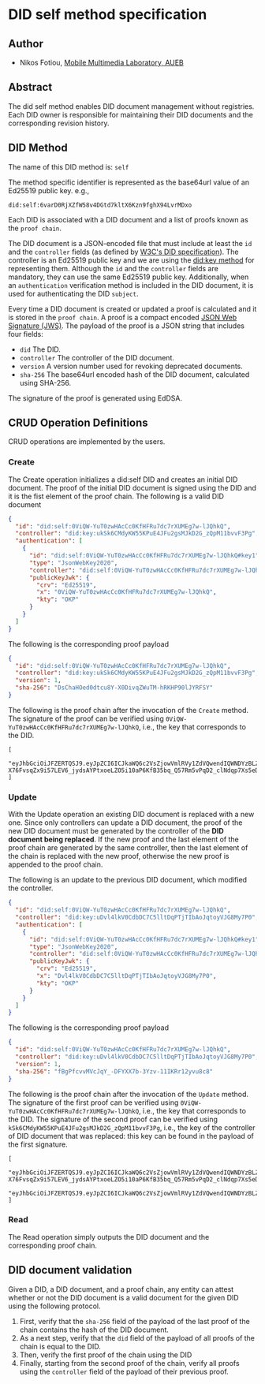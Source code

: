 # DID self method specification
## Author
* Nikos Fotiou, [Mobile Multimedia Laboratory, AUEB](https://mm.aueb.gr)

## Abstract
The did self method enables DID document management without registries. Each
DID owner is responsible for maintaining their DID documents and the corresponding
revision history.

## DID Method 
The name of this DID method is: `self`

The method specific identifier is represented as the base64url value
of an Ed25519 public key. e.g.,

```
did:self:6varD0RjXZfW58v4DGtd7kltX6Kzn9fghX94LvrMDxo
```

Each DID is associated with a DID document and a 
list of proofs known as the `proof chain`. 

The DID document is a JSON-encoded file that must include at least
the `id` and the `controller` fields (as defined by [W3C's DID specification](https://www.w3.org/TR/did-core/)).
The controller is an Ed25519 public key and we are using the [did:key method](https://w3c-ccg.github.io/did-method-key/)
for representing them. Although the `id` and the `controller` fields are mandatory, they can use 
the same Ed25519 public key. Additionally, when an `authentication` verification method is included in the
DID document, it is used for authenticating the DID `subject`. 

Every time a DID document is created or updated a proof is calculated
and it is stored in the `proof chain`.
A proof is a compact encoded [JSON Web Signature (JWS)](https://tools.ietf.org/html/rfc7515).
The payload of the proof is a JSON string that includes four 
fields: 

* `did` The DID.
* `controller` The controller of the DID document.
* `version` A version number used for revoking deprecated documents.
* `sha-256` The base64url encoded hash of the DID document, calculated using SHA-256.

The signature of the proof is generated using EdDSA. 

## CRUD Operation Definitions
CRUD operations are implemented by the users. 

### Create
The Create operation initializes a did:self DID and creates an initial DID document. 
The proof of the initial DID document is signed using the DID
and it is the fist element of the proof chain. The following is a valid DID document

```JSON
{
  "id": "did:self:0ViQW-YuT0zwHAcCc0KfHFRu7dc7rXUMEg7w-lJQhkQ",
  "controller": "did:key:ukSk6CMdyKW55KPuE4JFu2gsMJkD2G_zQpM11bvvF3Pg",
  "authentication": [
    {
      "id": "did:self:0ViQW-YuT0zwHAcCc0KfHFRu7dc7rXUMEg7w-lJQhkQ#key1",
      "type": "JsonWebKey2020",
      "controller": "did:self:0ViQW-YuT0zwHAcCc0KfHFRu7dc7rXUMEg7w-lJQhkQ",
      "publicKeyJwk": {
        "crv": "Ed25519",
        "x": "0ViQW-YuT0zwHAcCc0KfHFRu7dc7rXUMEg7w-lJQhkQ",
        "kty": "OKP"
      }
    }
  ]
}
```

The following is the corresponding proof payload

```JSON
{
  "id": "did:self:0ViQW-YuT0zwHAcCc0KfHFRu7dc7rXUMEg7w-lJQhkQ",
  "controller": "did:key:ukSk6CMdyKW55KPuE4JFu2gsMJkD2G_zQpM11bvvF3Pg",
  "version": 1,
  "sha-256": "DsChaHOed0dtcu8Y-X0DivqZWuTM-hRKHP90lJYRFSY"
}
```

The following is the proof chain after the invocation of the `Create` method. The signature
of the proof can be verified using `0ViQW-YuT0zwHAcCc0KfHFRu7dc7rXUMEg7w-lJQhkQ`, i.e., the key
that corresponds to the DID.

```
[
  "eyJhbGciOiJFZERTQSJ9.eyJpZCI6ICJkaWQ6c2VsZjowVmlRVy1ZdVQwendIQWNDYzBLZkhGUnU3ZGM3clhVTUVnN3ctbEpRaGtRIiwgImNvbnRyb2xsZXIiOiAiZGlkOmtleTp1a1NrNkNNZHlLVzU1S1B1RTRKRnUyZ3NNSmtEMkdfelFwTTExYnZ2RjNQZyIsICJ2ZXJzaW9uIjogMSwgInNoYS0yNTYiOiAiRHNDaGFIT2VkMGR0Y3U4WS1YMERpdnFaV3VUTS1oUktIUDkwbEpZUkZTWSJ9.xTVzzeEcgyhIz-X76FvsqZx9i57LEV6_jydsAYPtxoeLZO5i10aP6KfB35bq_Q57Rm5vPqD2_clNdqp7Xs5eDg"
]
```

### Update
With the Update operation an existing DID document is replaced with a new one. 
Since only controllers can update a DID document, 
the proof of the new DID document must be generated 
by the controller of the **DID document being replaced**.
If the new proof and the last element of the proof chain are generated by the same controller, 
then the last element of the chain is replaced with the new proof, otherwise the new proof 
is appended to the proof chain.

The following is an update to the previous DID document, which modified the controller.

```JSON
{
  "id": "did:self:0ViQW-YuT0zwHAcCc0KfHFRu7dc7rXUMEg7w-lJQhkQ",
  "controller": "did:key:uDvl4lkV0CdbDC7C5lltDqPTjTIbAoJqtoyVJG8My7P0",
  "authentication": [
    {
      "id": "did:self:0ViQW-YuT0zwHAcCc0KfHFRu7dc7rXUMEg7w-lJQhkQ#key1",
      "type": "JsonWebKey2020",
      "controller": "did:self:0ViQW-YuT0zwHAcCc0KfHFRu7dc7rXUMEg7w-lJQhkQ",
      "publicKeyJwk": {
        "crv": "Ed25519",
        "x": "Dvl4lkV0CdbDC7C5lltDqPTjTIbAoJqtoyVJG8My7P0",
        "kty": "OKP"
      }
    }
  ]
}
```

The following is the corresponding proof payload

```JSON
{
  "id": "did:self:0ViQW-YuT0zwHAcCc0KfHFRu7dc7rXUMEg7w-lJQhkQ",
  "controller": "did:key:uDvl4lkV0CdbDC7C5lltDqPTjTIbAoJqtoyVJG8My7P0",
  "version": 1,
  "sha-256": "fBgPfcvvMVcJqY_-DFYXX7b-3Yzv-11IKRr12yvu8c8"
}
```

The following is the proof chain after the invocation of the `Update` method. The signature
of the first proof can be verified using `0ViQW-YuT0zwHAcCc0KfHFRu7dc7rXUMEg7w-lJQhkQ`, i.e., the key
that corresponds to the DID. The signature of the second proof can be verified using 
`kSk6CMdyKW55KPuE4JFu2gsMJkD2G_zQpM11bvvF3Pg`, i.e., the key of the controller of
DID document that was replaced: this key can be found in the payload of the first 
signature.

```
[
  "eyJhbGciOiJFZERTQSJ9.eyJpZCI6ICJkaWQ6c2VsZjowVmlRVy1ZdVQwendIQWNDYzBLZkhGUnU3ZGM3clhVTUVnN3ctbEpRaGtRIiwgImNvbnRyb2xsZXIiOiAiZGlkOmtleTp1a1NrNkNNZHlLVzU1S1B1RTRKRnUyZ3NNSmtEMkdfelFwTTExYnZ2RjNQZyIsICJ2ZXJzaW9uIjogMSwgInNoYS0yNTYiOiAiRHNDaGFIT2VkMGR0Y3U4WS1YMERpdnFaV3VUTS1oUktIUDkwbEpZUkZTWSJ9.xTVzzeEcgyhIz-X76FvsqZx9i57LEV6_jydsAYPtxoeLZO5i10aP6KfB35bq_Q57Rm5vPqD2_clNdqp7Xs5eDg",
  "eyJhbGciOiJFZERTQSJ9.eyJpZCI6ICJkaWQ6c2VsZjowVmlRVy1ZdVQwendIQWNDYzBLZkhGUnU3ZGM3clhVTUVnN3ctbEpRaGtRIiwgImNvbnRyb2xsZXIiOiAiZGlkOmtleTp1RHZsNGxrVjBDZGJEQzdDNWxsdERxUFRqVEliQW9KcXRveVZKRzhNeTdQMCIsICJ2ZXJzaW9uIjogMSwgInNoYS0yNTYiOiAiZkJnUGZjdnZNVmNKcVlfLURGWVhYN2ItM1l6di0xMUlLUnIxMnl2dThjOCJ9.d7fm20dCr2bEOUAtxcG5oD4ZJ6lF6L06ym84kHtNgykeB4xX9LGnpkN3FAqfjBAJDsFpUGFOLexSnpKjQDu6CA"
]
```

### Read
The Read operation simply outputs the DID document and 
the corresponding proof chain.

## DID document validation
Given a DID, a DID document, and a proof chain, any entity can attest
whether or not the DID document is a valid document for the given DID 
using the following protocol.

1. First, verify that the `sha-256` field of the payload of the last proof of the chain contains the hash of the DID document.
1. As a next step, verify that the `did` field of the payload of all proofs of the chain is equal to the DID.
1. Then, verify the first proof of the chain using the DID
1. Finally, starting from the second proof of the chain, verify all proofs using the `controller` field of the payload of their previous proof.





